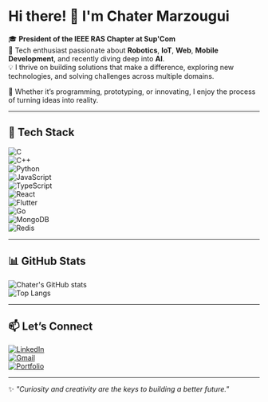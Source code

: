 # Hi there! 👋 I'm Chater Marzougui  

🎓 **President of the IEEE RAS Chapter at Sup'Com**  
🔧 Tech enthusiast passionate about **Robotics**, **IoT**, **Web**, **Mobile Development**, and recently diving deep into **AI**.  
💡 I thrive on building solutions that make a difference, exploring new technologies, and solving challenges across multiple domains.  

🌟 Whether it’s programming, prototyping, or innovating, I enjoy the process of turning ideas into reality.  

---

## 🚀 Tech Stack  
![C](https://img.shields.io/badge/-C-00599C?style=for-the-badge&logo=c&logoColor=white)  
![C++](https://img.shields.io/badge/-C++-00599C?style=for-the-badge&logo=cplusplus&logoColor=white)  
![Python](https://img.shields.io/badge/-Python-3776AB?style=for-the-badge&logo=python&logoColor=white)  
![JavaScript](https://img.shields.io/badge/-JavaScript-F7DF1E?style=for-the-badge&logo=javascript&logoColor=black)  
![TypeScript](https://img.shields.io/badge/-TypeScript-3178C6?style=for-the-badge&logo=typescript&logoColor=white)  
![React](https://img.shields.io/badge/-React-61DAFB?style=for-the-badge&logo=react&logoColor=black)  
![Flutter](https://img.shields.io/badge/-Flutter-02569B?style=for-the-badge&logo=flutter&logoColor=white)  
![Go](https://img.shields.io/badge/-Golang-00ADD8?style=for-the-badge&logo=go&logoColor=white)  
![MongoDB](https://img.shields.io/badge/-MongoDB-47A248?style=for-the-badge&logo=mongodb&logoColor=white)  
![Redis](https://img.shields.io/badge/-Redis-DC382D?style=for-the-badge&logo=redis&logoColor=white)  

---

## 📊 GitHub Stats  
![Chater's GitHub stats](https://github-readme-stats.vercel.app/api?username=chater-mrz&show_icons=true&theme=radical)  
![Top Langs](https://github-readme-stats.vercel.app/api/top-langs/?username=chater-mrz&layout=compact&theme=radical)  

---

## 📫 Let’s Connect  
[![LinkedIn](https://img.shields.io/badge/LinkedIn-0077B5?style=for-the-badge&logo=linkedin&logoColor=white)](https://www.linkedin.com/in/chater-marzougui-342125299/)  
[![Gmail](https://img.shields.io/badge/Email-D14836?style=for-the-badge&logo=gmail&logoColor=white)](mailto:chater.mrezgui2002@gmail.com)  
[![Portfolio](https://img.shields.io/badge/Portfolio-D14836?style=for-the-badge&logo=web&logoColor=white)](https://chater-marzougui.me/Portfolio/)  

---

✨ *"Curiosity and creativity are the keys to building a better future."*  
